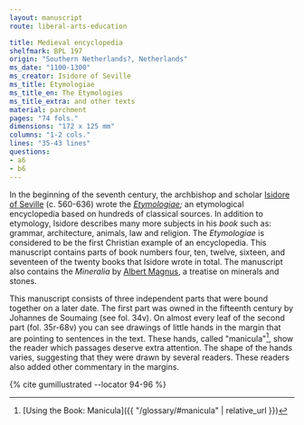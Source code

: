 ```yaml
---
layout: manuscript
route: liberal-arts-education

title: Medieval encyclopedia
shelfmark: BPL 197
origin: "Southern Netherlands?, Netherlands"
ms_date: "1100-1300"
ms_creator: Isidore of Seville
ms_title: Etymologiae
ms_title_en: The Etymologies
ms_title_extra: and other texts
material: parchment
pages: "74 fols."
dimensions: "172 x 125 mm"
columns: "1-2 cols."
lines: "35-43 lines"
questions:
- a6
- b6
---
```


In the beginning of the seventh century, the archbishop and scholar
[Isidore of Seville](https://en.wikipedia.org/wiki/Isidore_of_Seville)
(c. 560-636) wrote the
*[Etymologiae](https://en.wikipedia.org/wiki/Etymologiae);* an
etymological encyclopedia based on hundreds of classical sources. In
addition to etymology, Isidore describes many more subjects in his
*book* such as: grammar, architecture, animals, law and religion. The
*Etymologiae* is considered to be the first Christian example of an
encyclopedia. This manuscript contains parts of book numbers four, ten,
twelve, sixteen, and seventeen of the twenty books that Isidore wrote in
total. The manuscript also contains the *Mineralia* by [Albert Magnus](https://en.wikipedia.org/wiki/Albertus_Magnus), a treatise on
minerals and stones.

This manuscript consists of three independent parts that were bound
together on a later date. The first part was owned in the fifteenth
century by Johannes de Soumaing (see fol. 34v). On almost every leaf of
the second part (fol. 35r-68v) you can see drawings of little hands in
the margin that are pointing to sentences in the text. These hands,
called "manicula"[^1], show the reader which passages deserve extra
attention. The shape of the hands varies, suggesting that they were
drawn by several readers. These readers also added other commentary in
the margins.

[^1]: [Using the Book: Manicula]({{ "/glossary/#manicula" | relative_url }})

{% cite gumillustrated --locator 94-96 %}
